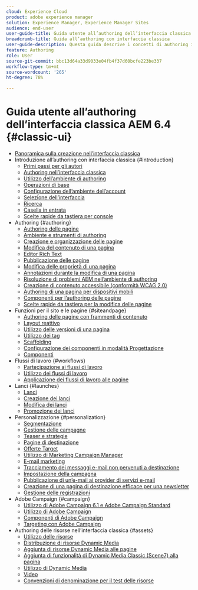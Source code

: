 ```yaml
---
cloud: Experience Cloud
product: adobe experience manager
solution: Experience Manager, Experience Manager Sites
audience: end-user
user-guide-title: Guida utente all’authoring dell’interfaccia classica AEM 6.4
breadcrumb-title: Guida all’authoring con interfaccia classica
user-guide-description: Questa guida descrive i concetti di authoring in AEM nell’interfaccia utente classica.
feature: Authoring
role: User
source-git-commit: bbc13d64a33d9033e04fb4f37d60bcfe223be337
workflow-type: tm+mt
source-wordcount: '265'
ht-degree: 78%

---
```



# Guida utente all’authoring dell’interfaccia classica AEM 6.4 {#classic-ui}

+ [Panoramica sulla creazione nell’interfaccia classica](home.md)
+ Introduzione all’authoring con interfaccia classica {#introduction}
   + [Primi passi per gli autori](classic-page-author-first-steps.md)
   + [Authoring nell’interfaccia classica](classicui.md)
   + [Utilizzo dell’ambiente di authoring](author-env.md)
   + [Operazioni di base](author-env-basic-handling.md)
   + [Configurazione dell’ambiente dell’account](author-env-user-props.md)
   + [Selezione dell’interfaccia](author-env-select-ui.md)
   + [Ricerca](author-env-search.md)
   + [Casella in entrata](author-env-inbox.md)
   + [Scelte rapide da tastiera per console](author-env-keyboard-shortcuts.md)
+ Authoring {#authoring}
   + [Authoring delle pagine](classic-page-author.md)
   + [Ambiente e strumenti di authoring](classic-page-author-env-tools.md)
   + [Creazione e organizzazione delle pagine](classic-page-author-manage-pages.md)
   + [Modifica del contenuto di una pagina](classic-page-author-edit-content.md)
   + [Editor Rich Text](classic-page-author-rich-text-editor.md)
   + [Pubblicazione delle pagine](classic-page-author-publish-pages.md)
   + [Modifica delle proprietà di una pagina](classic-page-author-edit-page-properties.md)
   + [Annotazioni durante la modifica di una pagina](classic-page-author-annotations.md)
   + [Risoluzione di problemi AEM nell’ambiente di authoring](classic-page-author-troubleshooting.md)
   + [Creazione di contenuto accessibile (conformità WCAG 2.0)](classic-page-author-accessible-content.md)
   + [Authoring di una pagina per dispositivi mobili](classic-feature-mobile.md)
   + [Componenti per l’authoring delle pagine](classic-page-author-edit-mode.md)
   + [Scelte rapide da tastiera per la modifica delle pagine](classic-page-author-keyboard-shortcuts.md)
+ Funzioni per il sito e le pagine {#siteandpage}
   + [Authoring delle pagine con frammenti di contenuto](classic-page-author-content-fragments.md)
   + [Layout reattivo](classic-page-author-responsive-layout.md)
   + [Utilizzo delle versioni di una pagina  ](classic-page-author-work-with-versions.md)
   + [Utilizzo dei tag](classic-feature-tags.md)
   + [Scaffolding](classic-feature-scaffolding.md)
   + [Configurazione dei componenti in modalità Progettazione](classic-page-author-design-mode.md)
   + [Componenti](classic-page-author-default-components.md)
+ Flussi di lavoro {#workflows}
   + [Partecipazione ai flussi di lavoro](classic-workflows-participating.md)
   + [Utilizzo dei flussi di lavoro](classic-workflows.md)
   + [Applicazione dei flussi di lavoro alle pagine](classic-workflows-applying.md)
+ Lanci {#launches}
   + [Lanci](classic-launches.md)
   + [Creazione dei lanci](classic-launches-creating.md)
   + [Modifica dei lanci](classic-launches-editing.md)
   + [Promozione dei lanci](classic-launches-promoting.md)
+ Personalizzazione {#personalization}
   + [Segmentazione](classic-personalization-campaigns-segmentation.md)
   + [Gestione delle campagne](classic-personalization-campaigns.md)
   + [Teaser e strategie](classic-personalization-campaigns-teasers-strategy.md)
   + [Pagine di destinazione](classic-personalization-campaigns-landingpage.md)
   + [Offerte Target](classic-personalization-campaigns-target-offers.md)
   + [Utilizzo di Marketing Campaign Manager](classic-personalization-campaigns-mktg-manager.md)
   + [E-mail marketing](classic-personalization-campaigns-email.md)
   + [Tracciamento dei messaggi e-mail non pervenuti a destinazione](classic-personalization-campaigns-email-tracking-bounces.md)
   + [Impostazione della campagna](classic-personalization-campaigns-setting-up-your.md)
   + [Pubblicazione di un’e-mail ai provider di servizi e-mail](classic-personalization-campaigns-email-newsletters.md)
   + [Creazione di una pagina di destinazione efficace per una newsletter](classic-personalization-campaigns-email-landingpage.md)
   + [Gestione delle registrazioni](classic-personalization-campaigns-email-subscriptions.md)
+ Adobe Campaign {#campaign}
   + [Utilizzo di Adobe Campaign 6.1 e Adobe Campaign Standard](classic-personalization-ac-campaign.md)
   + [Utilizzo di Adobe Campaign](classic-personalization-ac.md)
   + [Componenti di Adobe Campaign](classic-personalization-ac-components.md)
   + [Targeting con Adobe Campaign](classic-personalization-ac-target.md)
+ Authoring delle risorse nell’interfaccia classica {#assets}
   + [Utilizzo delle risorse](classicui-assets.md)
   + [Distribuzione di risorse Dynamic Media](dynamic-media-assets-delivering.md)
   + [Aggiunta di risorse Dynamic Media alle pagine](dynamic-media-assets-adding-to-page.md)
   + [Aggiunta di funzionalità di Dynamic Media Classic (Scene7) alla pagina](manage-assets-classic-s7.md)
   + [Utilizzo di Dynamic Media](dynamic-media-assets.md)
   + [Video](manage-assets-classic-s7-video.md)
   + [Convenzioni di denominazione per il test delle risorse](asset-naming-conventions.md)